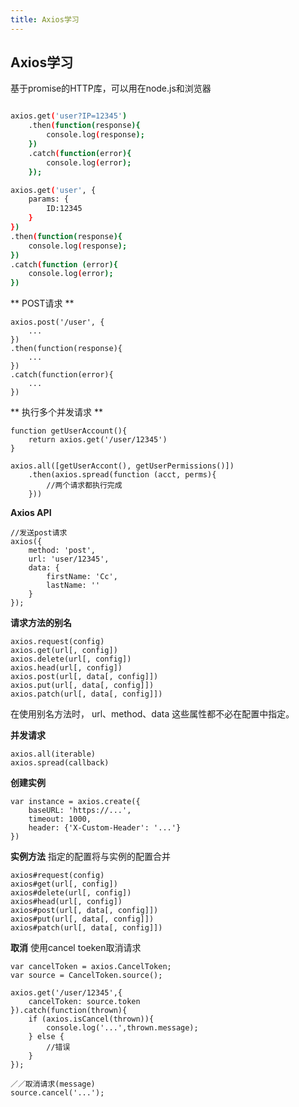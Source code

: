 ```yaml
---
title: Axios学习
---
```


## Axios学习

基于promise的HTTP库，可以用在node.js和浏览器

```bash

axios.get('user?IP=12345')
    .then(function(response){
        console.log(response);
    })
    .catch(function(error){
        console.log(error);
    });

axios.get('user', {
    params: {
        ID:12345
    }
})
.then(function(response){
    console.log(response);
})
.catch(function (error){
    console.log(error);
})

```

** POST请求 **

```
axios.post('/user', {
    ...
})
.then(function(response){
    ...
})
.catch(function(error){
    ...
})
```

** 执行多个并发请求 **

```
function getUserAccount(){
    return axios.get('/user/12345')
}

axios.all([getUserAccont(), getUserPermissions()])
    .then(axios.spread(function (acct, perms){
        //两个请求都执行完成
    }))
```

**Axios API**
```
//发送post请求
axios({
    method: 'post',
    url: 'user/12345',
    data: {
        firstName: 'Cc',
        lastName: ''
    }
});
```

**请求方法的别名**
```
axios.request(config)
axios.get(url[, config])
axios.delete(url[, config])
axios.head(url[, config])
axios.post(url[, data[, config]])
axios.put(url[, data[, config]])
axios.patch(url[, data[, config]])
```
在使用别名方法时， url、method、data 这些属性都不必在配置中指定。

**并发请求**
```
axios.all(iterable)
axios.spread(callback)
```

**创建实例**
```
var instance = axios.create({
    baseURL: 'https://...',
    timeout: 1000,
    header: {'X-Custom-Header': '...'}
})

```

**实例方法**
指定的配置将与实例的配置合并
```
axios#request(config)
axios#get(url[, config])
axios#delete(url[, config])
axios#head(url[, config])
axios#post(url[, data[, config]])
axios#put(url[, data[, config]])
axios#patch(url[, data[, config]])
```

**取消**
使用cancel toeken取消请求
```
var cancelToken = axios.CancelToken;
var source = CancelToken.source();

axios.get('/user/12345',{
    cancelToken: source.token
}).catch(function(thrown){
    if (axios.isCancel(thrown)){
        console.log('...',thrown.message);
    } else {
        //错误
    }
});

／／取消请求(message)
source.cancel('...');
```


